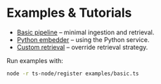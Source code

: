 # Examples & Tutorials

- [Basic pipeline](../examples/basic.ts) – minimal ingestion and retrieval.
- [Python embedder](../examples/python-client.ts) – using the Python service.
- [Custom retrieval](../examples/custom-retrieval.ts) – override retrieval strategy.

Run examples with:
```bash
node -r ts-node/register examples/basic.ts
```

